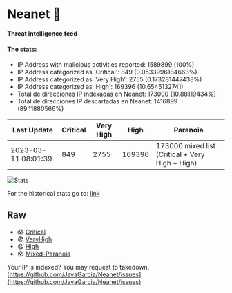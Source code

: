 # Neanet :hocho:
#### Threat intelligence feed
#### The stats:

- IP Address with malicious activities reported: 1589899 (100%)
- IP Address categorized as 'Critical':  849 (0.0533996184663%)
- IP Address categorized as 'Very High':  2755 (0.173281447438%)
- IP Address categorized as 'High':  169396 (10.6545132741)
- Total de direcciones IP indexadas en Neanet:  173000 (10.88119434%)
- Total de direcciones IP descartadas en Neanet:  1416899 (89.11880566%)

| Last Update | Critical | Very High | High | Paranoia |
| --- | --- | --- | --- | --- |
| 2023-03-11 08:01:39 | 849 | 2755 | 169396 | 173000 mixed list (Critical + Very High + High)|

![Stats](https://docs.google.com/spreadsheets/d/e/2PACX-1vSnaNMIXVabIpDJjufMlzH7poXnshF3mgd8Is1g9ytUEzVsP5my4Trn8f-xkoLLQ38xpL3HtmUexLo6/pubchart?oid=501124687&format=image)

For the historical stats go to: [link](/stats.csv)
## Raw
- :scream: [Critical](https://raw.githubusercontent.com/JavaGarcia/Neanet/master/blacklists/neanet_critical.txt)
- :fearful: [VeryHigh](https://raw.githubusercontent.com/JavaGarcia/Neanet/master/blacklists/neanet_veryHigh.txtt)
- :frowning: [High](https://raw.githubusercontent.com/JavaGarcia/Neanet/master/blacklists/neanet_high.txt)
- :dizzy_face: [Mixed-Paranoia](https://raw.githubusercontent.com/JavaGarcia/Neanet/master/blacklists/neanet_all.txt)


Your IP is indexed? You may request to takedown. [https://github.com/JavaGarcia/Neanet/issues](https://github.com/JavaGarcia/Neanet/issues)




















































































































































































































































































































































































































































































































































































































































































































































































































































































































































































































































































































































































































































































































































































































































































































































































































































































































































































































































































































































































































































































































































































































































































































































































































































































































































































































































































































































































































































































































































































































































































































































































































































































































































































































































































































































































































































































































































































































































































































































































































































































































































































































































































































































































































































































































































































































































































































































































































































































































































































































































































































































































































































































































































































































































































































































































































































































































































































































































































































































































































































































































































































































































































































































































































































































































































































































































































































































































































































































































































































































































































































































































































































































































































































































































































































































































































































































































































































































































































































































































































































































































































































































































































































































































































































































































































































































































































































































































































































































































































































































































































































































































































































































































































































































































































































































































































































































































































































































































































































































































